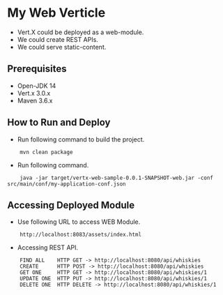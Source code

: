 # My Web Verticle #

* Vert.X could be deployed as a web-module. 
* We could create REST APIs.
* We could serve static-content.

## Prerequisites ##

* Open-JDK 14
* Vert.x 3.0.x
* Maven 3.6.x

## How to Run and Deploy ##

* Run following command to build the project.

```shell script
    mvn clean package
```

* Run following command.

```shell script
    java -jar target/vertx-web-sample-0.0.1-SNAPSHOT-web.jar -conf src/main/conf/my-application-conf.json
``` 

## Accessing Deployed Module ##

* Use following URL to access WEB Module.

```
    http://localhost:8083/assets/index.html
```

* Accessing REST API.

```
    FIND ALL    HTTP GET -> http://localhost:8080/api/whiskies
    CREATE      HTTP POST -> http://localhost:8080/api/whiskies
    GET ONE     HTTP GET -> http://localhost:8080/api/whiskies/1
    UPDATE ONE  HTTP PUT -> http://localhost:8080/api/whiskies/1
    DELETE ONE  HTTP DELETE -> http://localhost:8080/api/whiskies/1
```
